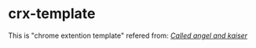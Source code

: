 crx-template
============

This is "chrome extention template" refered from: *[Called angel and kaiser][1]*

[1]: http://www.eisbahn.jp/yoichiro/en/2012/11/chrome_extension_basic_structure.html

